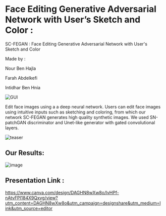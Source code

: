 # Face Editing Generative Adversarial Network with User’s Sketch and Color : 
SC-FEGAN : Face Editing Generative Adversarial Network with User's Sketch and Color 

Made by :

Nour Ben Hajla

Farah Abdelkefi

Intidhar Ben Hnia

![GUI](https://github.com/user-attachments/assets/8fcc000c-891f-4cd6-97fa-6f0ecba44588)

Edit face images using a a deep neural network. Users can edit face images using intuitive inputs such as sketching and coloring, from which our network SC-FEGAN generates high quality synthetic images. We used SN-patchGAN discriminator and Unet-like generator with gated convolutional layers.


![teaser](https://github.com/user-attachments/assets/ed725fc6-11d1-4316-8db4-e65505c78048)


## Our Results:

![image](https://github.com/user-attachments/assets/7eed2ad5-d752-4c86-9f5c-3af3eba943a0)



## Presentation Link :

https://www.canva.com/design/DAGHN8wXw8o/lvHPf-nAtvFPl184X9Qxvg/view?utm_content=DAGHN8wXw8o&utm_campaign=designshare&utm_medium=link&utm_source=editor






